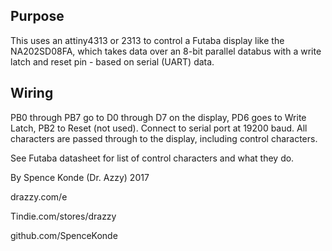 ## Purpose
This uses an attiny4313 or 2313 to control a Futaba display like the NA202SD08FA, which takes data over an 8-bit parallel databus with a write latch and reset pin - based on serial (UART) data. 

## Wiring
PB0 through PB7 go to D0 through D7 on the display, PD6 goes to Write Latch, PB2 to Reset (not used). 
Connect to serial port at 19200 baud. All characters are passed through to the display, including control characters. 

See Futaba datasheet for list of control characters and what they do. 

By Spence Konde (Dr. Azzy) 2017

drazzy.com/e 

Tindie.com/stores/drazzy

github.com/SpenceKonde 

